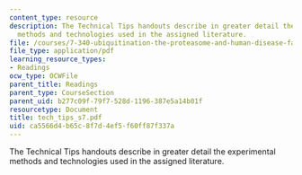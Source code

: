 ```yaml
---
content_type: resource
description: The Technical Tips handouts describe in greater detail the experimental
  methods and technologies used in the assigned literature.
file: /courses/7-340-ubiquitination-the-proteasome-and-human-disease-fall-2004/ca5566d4b65c8f7d4ef5f60ff87f337a_tech_tips_s7.pdf
file_type: application/pdf
learning_resource_types:
- Readings
ocw_type: OCWFile
parent_title: Readings
parent_type: CourseSection
parent_uid: b277c09f-79f7-528d-1196-387e5a14b01f
resourcetype: Document
title: tech_tips_s7.pdf
uid: ca5566d4-b65c-8f7d-4ef5-f60ff87f337a
---
```

The Technical Tips handouts describe in greater detail the experimental methods and technologies used in the assigned literature.

